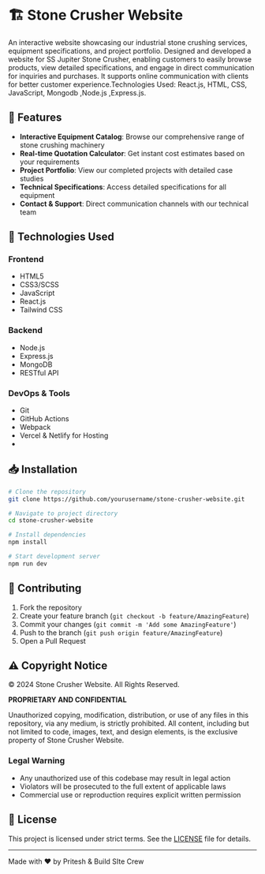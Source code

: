 # 🏗️ Stone Crusher Website

An interactive website showcasing our industrial stone crushing services, equipment specifications, and project portfolio.
Designed and developed a website for SS Jupiter Stone Crusher, enabling customers to easily browse products, view detailed specifications, and engage in direct communication for inquiries and purchases. It supports online communication with clients for better customer experience.Technologies Used: React.js, HTML, CSS, JavaScript, Mongodb ,Node.js ,Express.js.


## 🌟 Features

- **Interactive Equipment Catalog**: Browse our comprehensive range of stone crushing machinery
- **Real-time Quotation Calculator**: Get instant cost estimates based on your requirements
- **Project Portfolio**: View our completed projects with detailed case studies
- **Technical Specifications**: Access detailed specifications for all equipment
- **Contact & Support**: Direct communication channels with our technical team

## 🚀 Technologies Used

### Frontend
- HTML5
- CSS3/SCSS
- JavaScript 
- React.js
- Tailwind CSS

### Backend
- Node.js
- Express.js
- MongoDB
- RESTful API

### DevOps & Tools
- Git
- GitHub Actions
- Webpack
- Vercel & Netlify for Hosting
- 
## 📥 Installation

```bash
# Clone the repository
git clone https://github.com/yourusername/stone-crusher-website.git

# Navigate to project directory
cd stone-crusher-website

# Install dependencies
npm install

# Start development server
npm run dev
```

## 🤝 Contributing

1. Fork the repository
2. Create your feature branch (`git checkout -b feature/AmazingFeature`)
3. Commit your changes (`git commit -m 'Add some AmazingFeature'`)
4. Push to the branch (`git push origin feature/AmazingFeature`)
5. Open a Pull Request

## ⚠️ Copyright Notice

© 2024 Stone Crusher Website. All Rights Reserved.

**PROPRIETARY AND CONFIDENTIAL**

Unauthorized copying, modification, distribution, or use of any files in this repository, via any medium, is strictly prohibited. All content, including but not limited to code, images, text, and design elements, is the exclusive property of Stone Crusher Website.

### Legal Warning
- Any unauthorized use of this codebase may result in legal action
- Violators will be prosecuted to the full extent of applicable laws
- Commercial use or reproduction requires explicit written permission

## 📄 License

This project is licensed under strict terms. See the [LICENSE](LICENSE) file for details.

---
Made with ❤️ by Pritesh & Build SIte Crew
